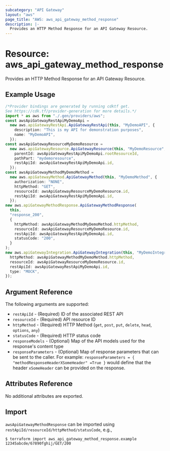 ```yaml
---
subcategory: "API Gateway"
layout: "aws"
page_title: "AWS: aws_api_gateway_method_response"
description: |-
  Provides an HTTP Method Response for an API Gateway Resource.
---
```


# Resource: aws\_api\_gateway\_method\_response

Provides an HTTP Method Response for an API Gateway Resource.

## Example Usage

```typescript
/*Provider bindings are generated by running cdktf get.
See https://cdk.tf/provider-generation for more details.*/
import * as aws from "./.gen/providers/aws";
const awsApiGatewayRestApiMyDemoApi =
  new aws.apiGatewayRestApi.ApiGatewayRestApi(this, "MyDemoAPI", {
    description: "This is my API for demonstration purposes",
    name: "MyDemoAPI",
  });
const awsApiGatewayResourceMyDemoResource =
  new aws.apiGatewayResource.ApiGatewayResource(this, "MyDemoResource", {
    parentId: awsApiGatewayRestApiMyDemoApi.rootResourceId,
    pathPart: "mydemoresource",
    restApiId: awsApiGatewayRestApiMyDemoApi.id,
  });
const awsApiGatewayMethodMyDemoMethod =
  new aws.apiGatewayMethod.ApiGatewayMethod(this, "MyDemoMethod", {
    authorization: "NONE",
    httpMethod: "GET",
    resourceId: awsApiGatewayResourceMyDemoResource.id,
    restApiId: awsApiGatewayRestApiMyDemoApi.id,
  });
new aws.apiGatewayMethodResponse.ApiGatewayMethodResponse(
  this,
  "response_200",
  {
    httpMethod: awsApiGatewayMethodMyDemoMethod.httpMethod,
    resourceId: awsApiGatewayResourceMyDemoResource.id,
    restApiId: awsApiGatewayRestApiMyDemoApi.id,
    statusCode: "200",
  }
);
new aws.apiGatewayIntegration.ApiGatewayIntegration(this, "MyDemoIntegration", {
  httpMethod: awsApiGatewayMethodMyDemoMethod.httpMethod,
  resourceId: awsApiGatewayResourceMyDemoResource.id,
  restApiId: awsApiGatewayRestApiMyDemoApi.id,
  type: "MOCK",
});

```

## Argument Reference

The following arguments are supported:

* `restApiId` - (Required) ID of the associated REST API
* `resourceId` - (Required) API resource ID
* `httpMethod` - (Required) HTTP Method (`get`, `post`, `put`, `delete`, `head`, `options`, `any`)
* `statusCode` - (Required) HTTP status code
* `responseModels` - (Optional) Map of the API models used for the response's content type
* `responseParameters` - (Optional) Map of response parameters that can be sent to the caller.
  For example: `responseParameters = { "methodResponseHeaderXSomeHeader" =True }`
  would define that the header `xSomeHeader` can be provided on the response.

## Attributes Reference

No additional attributes are exported.

## Import

`awsApiGatewayMethodResponse` can be imported using `restApiId/resourceId/httpMethod/statusCode`, e.g.,

```console
$ terraform import aws_api_gateway_method_response.example 12345abcde/67890fghij/GET/200
```
